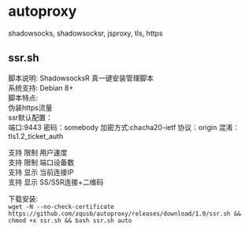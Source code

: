 # autoproxy
shadowsocks, shadowsocksr, jsproxy, tls, https

## ssr.sh</br>
脚本说明: ShadowsocksR 真一键安装管理脚本</br>
系统支持: Debian 8+ </br>
脚本特点: </br>
伪装https流量 </br>
ssr默认配置： </br>
端口:9443
密码：somebody
加密方式:chacha20-ietf
协议：origin
混淆：tls1.2_ticket_auth

支持 限制 用户速度 </br>
支持 限制 端口设备数 </br>
支持 显示 当前连接IP </br>
支持 显示 SS/SSR连接+二维码 </br>

下载安装:</br>
```wget -N --no-check-certificate https://github.com/zqusb/autoproxy/releases/download/1.0/ssr.sh && chmod +x ssr.sh && bash ssr.sh auto```
